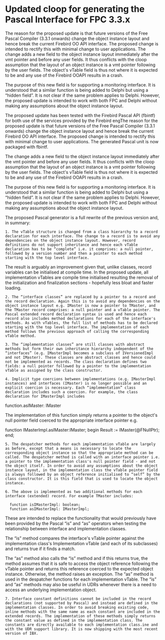 # Updated cloop for generating the Pascal Interface for FPC 3.3.x

The reason for the proposed update is that future versions of the Free Pascal Compiler (3.3.1 onwards) change the object instance layout and hence break the current Firebird OO API interface. The proposed change is intended to rectify this with minimal change to user applications.
The change adds a new field to the object instance layout immediately after the vmt pointer and before any user fields. It thus conflicts with the cloop assumption that the layout of an object instance is a vmt pointer following by the user fields. The object's vTable field is thus not where it is expected to be and any use of the Firebird OOAPI results in a crash.

The purpose of this new field is for supporting a monitoring interface. It is understood that a similar function is being added to Delphi but using a “hidden field”. It is not clear if the same problem applies to Delphi. However, the proposed update is intended to work with both FPC and Delphi without making any assumptions about the object instance layout.

The proposed update has been tested with the Firebird Pascal API (fbintf) for both use of the services provided by the Firebird engThe reason for the proposed update is that future versions of the Free Pascal Compiler (3.3.1 onwards) change the object instance layout and hence break the current Firebird OO API interface. The proposed change is intended to rectify this with minimal change to user applications. The generated Pascal unit is now packaged with fbintf.

The change adds a new field to the object instance layout immediately after the vmt pointer and before any user fields. It thus conflicts with the cloop assumption that the layout of an object instance is a vmt pointer following by the user fields. The object's vTable field is thus not where it is expected to be and any use of the Firebird OOAPI results in a crash.

The purpose of this new field is for supporting a monitoring interface. It is understood that a similar function is being added to Delphi but using a “hidden field”. It is not clear if the same problem applies to Delphi. However, the proposed update is intended to work with both FPC and Delphi without making any assumptions about the object instance layout.

The proposed Pascal generator is a full rewrite of the previous version and, in summary:

    1. The vTable structure is changed from a class hierarchy to a record declaration for each interface. The change to a record is to avoid any dependencies on the object instance layout. However, record definitions do not support inheritance and hence each vTable declaration has to be “complete” i.e. it comprises: a null pointer, followed by a version number and then a pointer to each method starting with the top level interface. 

The result is arguably an improvement given that, unlike classes, record variables can be initialised at compile time. In the proposed update, all implementation vTables are compile time initialised resulting the removal of the initialization and finalization sections - hopefully less bloat and faster loading.

    2. The “interface classes” are replaced by a pointer to a record and the record declaration. Again this is to avoid any dependencies on the object instance layout e.g. IMaster is now a pointer to TMaster, and the TMaster record comprises: a null pointer and a vTable pointer. The Pascal extended record declaration syntax is used and hence each record also includes method declarations for each of the interface's methods. As with vTables, the full list of methods has to be declared starting with the top level interface. The implementation of each method follows the previous approach of calling the corresponding vTable method.

    3. The “implementation classes” are still classes with abstract methods but form their own inheritance hierarchy independent of the “interfaces” (e.g. IMasterImpl becomes a subclass of IVersionedImpl and not IMaster). These classes are abstract classes and hence could not be implemented as records. The class declaration defines two fields: a null pointer followed by a pointer to the implementation vTable as assigned by the class constructor.

    4. Implicit type coercions between implementations (e.g. IMasterImpl instances) and interfaces (IMaster) is no longer possible and an explicit coercion is necessary. Each “implementation” class declaration includes such a coercion. For example, the class declaration for IMasterImpl includes
function.asIMaster: IMaster

The implementation of this function simply returns a pointer to the object's null pointer field coerced to the appropriate interface pointer e.g.

function IMasterImpl.asIMaster:IMaster;
begin
  Result := IMaster(@FNullPtr);
end;

    5. The despatcher methods for each implementation vTable are largely as before, except that a means is necessary to locate the corresponding object instance so that the appropriate method can be called. The despatcher method is called with an interface pointer i.e. a pointer to the implementation class's null pointer field - and not the object itself. In order to avoid any assumptions about the object instance layout, in the implementation class the vTable pointer field is always followed by an object reference initialised to “self” by the class constructor. It is this field that is used to locate the object instance.

    6. The above is implemented as two additional methods for each interface (extended) record. For example TMaster includes:

	  function isIMasterImpl: boolean;
	  function asIMasterImpl: IMasterImpl;

These are intended to replace the functionality that would previously have been provided by the Pascal “is” and “as” operators when testing the relationship between interface and implementation classes.

The “is” method compares the interface's vTable pointer against the implementation class's Implementation vTable (and each of its subclasses) and returns true if it finds a match.

The “as” method also calls the “is” method and if this returns true, the method assumes that it is safe to access the object reference following the vTable pointer and returns this reference coerced to the expected object instance. Otherwise, the method raises an exception.
The “as” method is used in the despatcher functions for each implementation vTable. The “is” and “as” methods may also be useful in UDRs whenever there is a need to access an underlying implementation object.

    7. Interface constant definitions cannot be included in the record declarations (not supported by Pascal) and instead are defined in the implementation classes. In order to avoid breaking existing code, inline methods with the same name as each constant are included in the extended records. The implementation of these methods simply returns the constant value as defined in the implementation class. The constants are directly available to each implementation class.ine and with the UDR support library. It is now shipping with the most recent version of IBX. 

  
